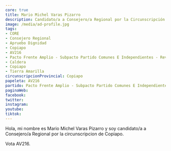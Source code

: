```yaml
---
core: true
title: Mario Michel Varas Pizarro
description: Candidato/a a Consejero/a Regional por la Circunscripción de Copiapo
image: /media/ad-profile.jpg
tags:
- CORE
- Consejero Regional
- Apruebo Dignidad
- Copiapo
- AV216
- Pacto Frente Amplio - Subpacto Partido Comunes E Independientes - Revolucion Democratica
- Caldera
- Copiapo
- Tierra Amarilla
circunscripcionProvincial: Copiapo
papeleta: AV216
partido: Pacto Frente Amplio - Subpacto Partido Comunes E Independientes - Revolucion Democratica
paginaWeb:
facebook:
twitter:
instagram:
youtube:
tiktok:
---
```

Hola, mi nombre es Mario Michel Varas Pizarro y soy candidato/a a Consejero/a Regional por la circunscripcion de Copiapo.

Vota AV216.
